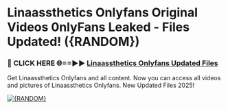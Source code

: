 # Linaassthetics Onlyfans Original Videos 0nlyFans Leaked - Files Updated! ({RANDOM})

<h3>🔴 CLICK HERE 🌐==►► <a href="https://betterlinks.top/A2PfLJ" rel="nofollow">Linaassthetics Onlyfans Updated Files</a></h3>

Get Linaassthetics Onlyfans and all content. Now you can access all videos and pictures of Linaassthetics Onlyfans. New Updated Files 2025!

[![{RANDOM}](https://i.imgur.com/ppqm5kG.gif)](https://betterlinks.top/A2PfLJ)
